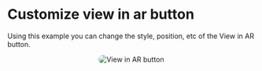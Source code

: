 # Customize view in ar button

Using this example you can change the style, position, etc of the View in AR button.

<p style = 'text-align:center;'>
  <image
    src="view-ar-button.png"
    alt="View in AR button"
    caption="View in AR button" 
    style="border-radius: 12px;"
    >
</p>
